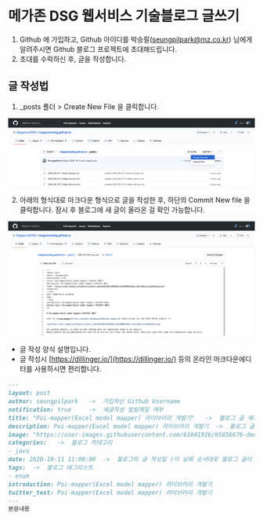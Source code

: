 # 메가존 DSG 웹서비스 기술블로그 글쓰기

1. Github 에 가입하고, Github 아이디를 박승필(seungpilpark@mz.co.kr) 님에게 알려주시면 Github 블로그 프로젝트에 초대해드립니다.
2. 초대를 수락하신 후, 글을 작성합니다.

## 글 작성법

1. _posts 폴더 > Create New File 을 클릭합니다.

![](assets/img/readme1.png)

2. 아래의 형식대로 마크다운 형식으로 글을 작성한 후, 하단의 Commit New file 을 클릭합니다. 잠시 후 블로그에 새 글이 올라온 걸 확인 가능합니다.

![](assets/img/readme2.png)

- 글 작성 양식 설명입니다.
- 글 작성시 [https://dillinger.io/](https://dillinger.io/) 등의 온라인 마크다운에디터를 사용하시면 편리합니다.

```markdown
---
layout: post
author: seungpilpark   ->  가입하신 Github Username
notification: true     ->  새글작성 알림메일 여부
title: "Poi-mapper(Excel model mapper) 라이브러리 개발기"   ->  블로그 글 제목
description: Poi-mapper(Excel model mapper) 라이브러리 개발기  ->  블로그 글 설명
image: "https://user-images.githubusercontent.com/61041926/95656676-dee58000-0b4a-11eb-936e-3cc22d5a4432.png"  -> 블로그 글 이미지
categories:   ->  블로그 카테고리
- java
date: 2020-10-11 11:00:00  ->  블로그의 글 작성일 (이 날짜 순서대로 블로그 글이 정렬됩니다.)
tags:  ->  블로그 태그리스트
- enum
introduction: Poi-mapper(Excel model mapper) 라이브러리 개발기
twitter_text: Poi-mapper(Excel model mapper) 라이브러리 개발기
---
본문내용
```

